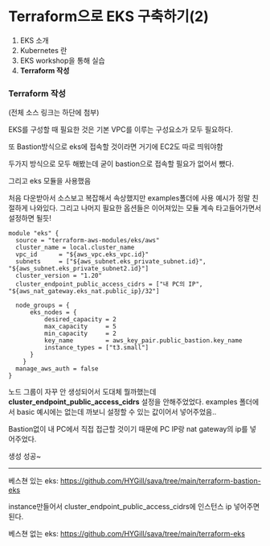 # Terraform으로 EKS 구축하기(2)



1. EKS 소개
2. Kubernetes 란
3. EKS workshop을 통해 실습
4. **Terraform 작성**



### Terraform 작성

(전체 소스 링크는 하단에 첨부)

EKS를 구성할 때 필요한 것은 기본 VPC를 이루는 구성요소가 모두 필요하다.

또 Bastion방식으로 eks에 접속할 것이라면 거기에 EC2도 따로 띄워야함 

두가지 방식으로 모두 해봤는데 굳이 bastion으로 접속할 필요가 없어서 뺐다.



그리고 eks 모듈을 사용했음

[eks module]: https://registry.terraform.io/modules/terraform-aws-modules/eks/aws/latest

처음 다운받아서 소스보고 복잡해서 속상했지만 examples폴더에 사용 예시가 정말 친절하게 나와있다. 그리고 나머지 필요한 옵션들은 이어져있는 모듈 계속 타고들어가면서 설정하면 될듯!



```
module "eks" {
  source = "terraform-aws-modules/eks/aws"
  cluster_name = local.cluster_name
  vpc_id      = "${aws_vpc.eks_vpc.id}"
  subnets     = ["${aws_subnet.eks_private_subnet.id}", "${aws_subnet.eks_private_subnet2.id}"]
  cluster_version = "1.20"
  cluster_endpoint_public_access_cidrs = ["내 PC의 IP", "${aws_nat_gateway.eks_nat.public_ip}/32"]

  node_groups = {
      eks_nodes = {
          desired_capacity = 2
          max_capacity     = 5
          min_capacity     = 2
          key_name         = aws_key_pair.public_bastion.key_name
          instance_types = ["t3.small"]
      }
    }
  manage_aws_auth = false
}
```

노드 그룹이 자꾸 안 생성되어서 도대체 뭘까했는데 **cluster_endpoint_public_access_cidrs** 설정을 안해주었었다.
examples 폴더에서 basic 예시에는 없는데 까보니 설정할 수 있는 값이어서 넣어주었음.. 

Bastion없이 내 PC에서 직접 접근할 것이기 때문에 PC IP랑 nat gateway의 ip를 넣어주었다. 



생성 성공~

------

베스쳔 있는 eks: https://github.com/HYGill/sava/tree/main/terraform-bastion-eks

instance만들어서 cluster_endpoint_public_access_cidrs에 인스턴스 ip 넣어주면된다.

베스쳔 없는 eks: https://github.com/HYGill/sava/tree/main/terraform-eks
